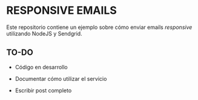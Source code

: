 # RESPONSIVE EMAILS

Este repositorio contiene un ejemplo sobre cómo enviar emails *responsive* utilizando NodeJS y Sendgrid.

## TO-DO

- Código en desarrollo

- Documentar cómo utilizar el servicio

- Escribir post completo  

